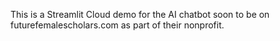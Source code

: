 This is a Streamlit Cloud demo for the AI chatbot soon to be on futurefemalescholars.com as part of their nonprofit.
